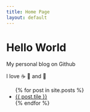```yaml
---
title: Home Page
layout: default
---
```


# Hello World

My personal blog on Github

I love :coffee: :pizza: and :dancer:

<ul>
  {% for post in site.posts %}
  <li>
    <a href="{{ post.url }}">{{ post.tile }}</a>
  </li>
  {% endfor %}
</ul>
